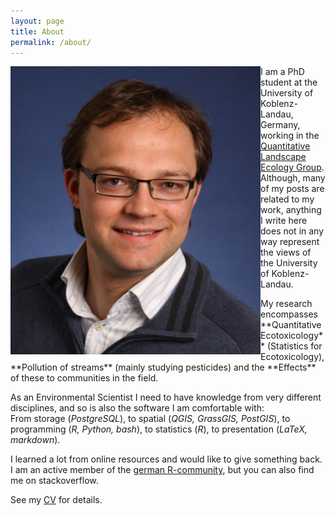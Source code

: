 ```yaml
---
layout: page
title: About
permalink: /about/
---
```


<div class="row">
  <div class="col-xs-3">
    <div class="container">
      <div class='sidebar'>
	<img style="float: left" width="400" src="/images/me.jpg" style="padding:20px;">
	</div>
    </div>
  </div>
  <div class="col-xs-9">
 <p>
I am a PhD student at the University of Koblenz-Landau, Germany, working in the <a href="https://www.uni-koblenz-landau.de/en/campus-landau/faculty7/environmental-sciences/landscape-ecology?set_language=en" target="_blank">Quantitative Landscape Ecology Group</a>. 
Although, many of my posts are related to my work, anything I write here does not in any way represent the views of the University of Koblenz-Landau.
 </p>
  </div>
</div>

<p markdown = "1">
My research encompasses **Quantitative Ecotoxicology** (Statistics for Ecotoxicology), **Pollution of streams** (mainly studying pesticides) and the **Effects** of these to communities in the field. 

As an Environmental Scientist I need to have knowledge from very different disciplines, and so is also the software I am comfortable with: 
<br>
From storage (*PostgreSQL*), to spatial (*QGIS, GrassGIS, PostGIS*), to programming (*R, Python, bash*), to statistics (*R*), to presentation (*LaTeX, markdown*).
</p>


<p>
I learned a lot from online resources and  would like to give something back.  
I am an active member of the <a href="http://forum.r-statistik.de/index.php" target="_blank">german R-community</a>, but you can also find me on stackoverflow. 
</p>

See my [CV](https://github.com/EDiLD/CV/raw/master/escv.pdf) <a href="https://github.com/EDiLD/CV/raw/master/escv.pdf"><i class="fa fa-file-pdf-o"></i>
</a> for details.
